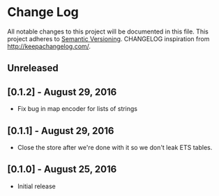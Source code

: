 # Change Log
All notable changes to this project will be documented in this file.
This project adheres to [Semantic Versioning](http://semver.org/).
CHANGELOG inspiration from http://keepachangelog.com/.

## Unreleased

## [0.1.2] - August 29, 2016
* Fix bug in map encoder for lists of strings

## [0.1.1] - August 29, 2016
* Close the store after we're done with it so we don't leak ETS tables.

## [0.1.0] - August 25, 2016
* Initial release

